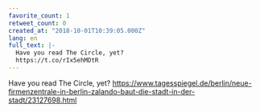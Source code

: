 ```yaml
---
favorite_count: 1
retweet_count: 0
created_at: "2018-10-01T10:39:05.000Z"
lang: en
full_text: |-
  Have you read The Circle, yet?
  https://t.co/rIx5ehMDtR
---
```


Have you read The Circle, yet?
<https://www.tagesspiegel.de/berlin/neue-firmenzentrale-in-berlin-zalando-baut-die-stadt-in-der-stadt/23127698.html>
